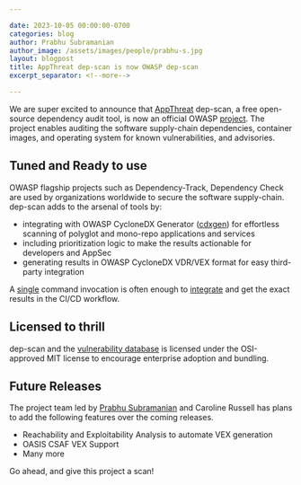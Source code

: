 ```yaml
---

date: 2023-10-05 00:00:00-0700
categories: blog
author: Prabhu Subramanian
author_image: /assets/images/people/prabhu-s.jpg
layout: blogpost
title: AppThreat dep-scan is now OWASP dep-scan
excerpt_separator: <!--more-->

---
```


We are super excited to announce that [AppThreat](https://appthreat.com) dep-scan, a free open-source dependency audit tool, is now an official OWASP [project](https://owasp.org/www-project-dep-scan/). The project enables auditing the software supply-chain dependencies, container images, and operating system for known vulnerabilities, and advisories.

<!--more-->

## Tuned and Ready to use

OWASP flagship projects such as Dependency-Track, Dependency Check are used by organizations worldwide to secure the software supply-chain. dep-scan adds to the arsenal of tools by:

- integrating with OWASP CycloneDX Generator ([cdxgen](https://github.com/CycloneDX/cdxgen)) for effortless scanning of polyglot and mono-repo applications and services
- including prioritization logic to make the results actionable for developers and AppSec
- generating results in OWASP CycloneDX VDR/VEX format for easy third-party integration

A [single](https://github.com/owasp-dep-scan/dep-scan#single-binary-executables) command invocation is often enough to [integrate](https://github.com/ngcloudsec/images-info/blob/main/.github/workflows/build.yml#L27) and get the exact results in the CI/CD workflow.

## Licensed to thrill

dep-scan and the [vulnerability database](https://github.com/AppThreat/vulnerability-db) is licensed under the OSI-approved MIT license to encourage enterprise adoption and bundling.

## Future Releases

The project team led by [Prabhu Subramanian](https://github.com/prabhu) and Caroline Russell has plans to add the following features over the coming releases.

- Reachability and Exploitability Analysis to automate VEX generation
- OASIS CSAF VEX Support
- Many more

Go ahead, and give this project a scan!
